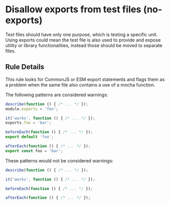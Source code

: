 # Disallow exports from test files (no-exports)

Test files should have only one purpose, which is testing a specific unit. Using exports could mean the test file is also used to provide and expose utility or library functionalities, instead those should be moved to separate files.

## Rule Details

This rule looks for CommonJS or ESM export statements and flags them as a problem when the same file also contains a use of a mocha function.

The following patterns are considered warnings:

```js
describe(function () { /* ... */ });
module.exports = 'foo';

it('works', function () { /* ... */ });
exports.foo = 'bar';

beforeEach(function () { /* ... */ });
export default 'foo';

afterEach(function () { /* ... */ });
export const foo = 'bar';
```

These patterns would not be considered warnings:

```js
describe(function () { /* ... */ });

it('works', function () { /* ... */ });

beforeEach(function () { /* ... */ });

afterEach(function () { /* ... */ });
```
